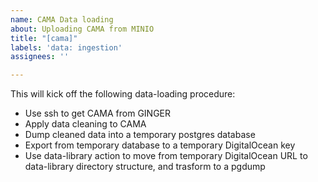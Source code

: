 ```yaml
---
name: CAMA Data loading
about: Uploading CAMA from MINIO
title: "[cama]"
labels: 'data: ingestion'
assignees: ''

---
```


This will kick off the following data-loading procedure:
+ Use ssh to get CAMA from GINGER
+ Apply data cleaning to CAMA
+ Dump cleaned data into a temporary postgres database
+ Export from temporary database to a temporary DigitalOcean key
+ Use data-library action to move from temporary DigitalOcean URL to data-library directory structure, and trasform to a pgdump